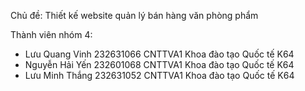 Chủ đề: Thiết kế website quản lý bán hàng văn phòng phẩm

Thành viên nhóm 4:
- Lưu Quang Vinh    232631066    CNTTVA1    Khoa đào tạo Quốc tế    K64
- Nguyễn Hải Yến    232601068    CNTTVA1    Khoa đào tạo Quốc tế    K64
- Lưu Minh Thắng    232631052    CNTTVA1    Khoa đào tạo Quốc tế    K64
